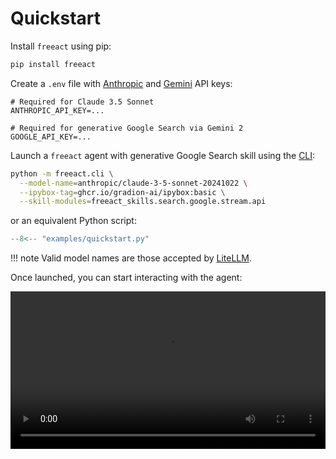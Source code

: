 # Quickstart

Install `freeact` using pip:

```bash
pip install freeact
```

Create a `.env` file with [Anthropic](https://console.anthropic.com/settings/keys) and [Gemini](https://aistudio.google.com/app/apikey) API keys:

```env title=".env"
# Required for Claude 3.5 Sonnet
ANTHROPIC_API_KEY=...

# Required for generative Google Search via Gemini 2
GOOGLE_API_KEY=...
```

Launch a `freeact` agent with generative Google Search skill using the [CLI](cli.md):

```bash
python -m freeact.cli \
  --model-name=anthropic/claude-3-5-sonnet-20241022 \
  --ipybox-tag=ghcr.io/gradion-ai/ipybox:basic \
  --skill-modules=freeact_skills.search.google.stream.api
```

or an equivalent Python script:

```python title="examples/quickstart.py"
--8<-- "examples/quickstart.py"
```

!!! note
    Valid model names are those accepted by [LiteLLM](https://www.litellm.ai/).

Once launched, you can start interacting with the agent:

<video width="100%" controls>
  <source src="https://github.com/user-attachments/assets/83cec179-54dc-456c-b647-ea98ec99600b" type="video/mp4">
  Your browser does not support the video tag.
</video>
